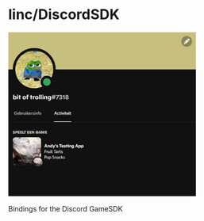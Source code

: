 # linc/DiscordSDK
<img src="richpresence.png" alt="drawing" width="75%" height=50%/>

Bindings for the Discord GameSDK
